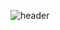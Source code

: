 ![header](https://capsule-render.vercel.app/api?type=cylinder&color=violet&height=150&section=header&text=Aebon&fontColor=ffffff&fontSize=70&animation=fadeIn&fontAlignY=55)
